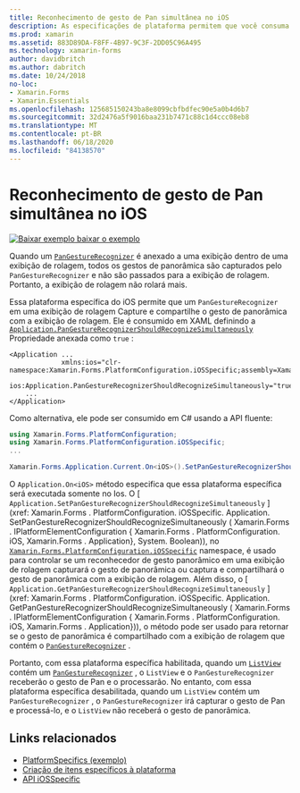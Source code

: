 ```yaml
---
title: Reconhecimento de gesto de Pan simultânea no iOS
description: As especificações de plataforma permitem que você consuma a funcionalidade que só está disponível em uma plataforma específica, sem implementar renderizadores ou efeitos personalizados. Este artigo explica como consumir a plataforma específica do iOS, que permite que o reconhecimento de gesto de Pan simultâneo seja usado em um aplicativo.
ms.prod: xamarin
ms.assetid: 883D89DA-F8FF-4B97-9C3F-2DD05C96A495
ms.technology: xamarin-forms
author: davidbritch
ms.author: dabritch
ms.date: 10/24/2018
no-loc:
- Xamarin.Forms
- Xamarin.Essentials
ms.openlocfilehash: 125685150243ba8e8099cbfbdfec90e5a0b4d6b7
ms.sourcegitcommit: 32d2476a5f9016baa231b7471c88c1d4ccc08eb8
ms.translationtype: MT
ms.contentlocale: pt-BR
ms.lasthandoff: 06/18/2020
ms.locfileid: "84138570"
---
```

# <a name="simultaneous-pan-gesture-recognition-on-ios"></a>Reconhecimento de gesto de Pan simultânea no iOS

[![Baixar exemplo ](~/media/shared/download.png) baixar o exemplo](https://docs.microsoft.com/samples/xamarin/xamarin-forms-samples/userinterface-platformspecifics)

Quando um [`PanGestureRecognizer`](xref:Xamarin.Forms.PanGestureRecognizer) é anexado a uma exibição dentro de uma exibição de rolagem, todos os gestos de panorâmica são capturados pelo `PanGestureRecognizer` e não são passados para a exibição de rolagem. Portanto, a exibição de rolagem não rolará mais.

Essa plataforma específica do iOS permite que um `PanGestureRecognizer` em uma exibição de rolagem Capture e compartilhe o gesto de panorâmica com a exibição de rolagem. Ele é consumido em XAML definindo a [`Application.PanGestureRecognizerShouldRecognizeSimultaneously`](xref:Xamarin.Forms.PlatformConfiguration.iOSSpecific.Application.PanGestureRecognizerShouldRecognizeSimultaneouslyProperty) Propriedade anexada como `true` :

```xaml
<Application ...
             xmlns:ios="clr-namespace:Xamarin.Forms.PlatformConfiguration.iOSSpecific;assembly=Xamarin.Forms.Core"
             ios:Application.PanGestureRecognizerShouldRecognizeSimultaneously="true">
    ...
</Application>
```

Como alternativa, ele pode ser consumido em C# usando a API fluente:

```csharp
using Xamarin.Forms.PlatformConfiguration;
using Xamarin.Forms.PlatformConfiguration.iOSSpecific;
...

Xamarin.Forms.Application.Current.On<iOS>().SetPanGestureRecognizerShouldRecognizeSimultaneously(true);
```

O `Application.On<iOS>` método especifica que essa plataforma específica será executada somente no Ios. O [ `Application.SetPanGestureRecognizerShouldRecognizeSimultaneously` ] (xref: Xamarin.Forms . PlatformConfiguration. iOSSpecific. Application. SetPanGestureRecognizerShouldRecognizeSimultaneously ( Xamarin.Forms . IPlatformElementConfiguration { Xamarin.Forms . PlatformConfiguration. iOS, Xamarin.Forms . Application}, System. Boolean)), no [`Xamarin.Forms.PlatformConfiguration.iOSSpecific`](xref:Xamarin.Forms.PlatformConfiguration.iOSSpecific) namespace, é usado para controlar se um reconhecedor de gesto panorâmico em uma exibição de rolagem capturará o gesto de panorâmica ou captura e compartilhará o gesto de panorâmica com a exibição de rolagem. Além disso, o [ `Application.GetPanGestureRecognizerShouldRecognizeSimultaneously` ] (xref: Xamarin.Forms . PlatformConfiguration. iOSSpecific. Application. GetPanGestureRecognizerShouldRecognizeSimultaneously ( Xamarin.Forms . IPlatformElementConfiguration { Xamarin.Forms . PlatformConfiguration. iOS, Xamarin.Forms . Application})), o método pode ser usado para retornar se o gesto de panorâmica é compartilhado com a exibição de rolagem que contém o [`PanGestureRecognizer`](xref:Xamarin.Forms.PanGestureRecognizer) .

Portanto, com essa plataforma específica habilitada, quando um [`ListView`](xref:Xamarin.Forms.ListView) contém um [`PanGestureRecognizer`](xref:Xamarin.Forms.PanGestureRecognizer) , o `ListView` e o `PanGestureRecognizer` receberão o gesto de Pan e o processarão. No entanto, com essa plataforma específica desabilitada, quando um `ListView` contém um `PanGestureRecognizer` , o `PanGestureRecognizer` irá capturar o gesto de Pan e processá-lo, e o `ListView` não receberá o gesto de panorâmica.

## <a name="related-links"></a>Links relacionados

- [PlatformSpecifics (exemplo)](https://docs.microsoft.com/samples/xamarin/xamarin-forms-samples/userinterface-platformspecifics)
- [Criação de itens específicos à plataforma](~/xamarin-forms/platform/platform-specifics/index.md#creating-platform-specifics)
- [API iOSSpecific](xref:Xamarin.Forms.PlatformConfiguration.iOSSpecific)
